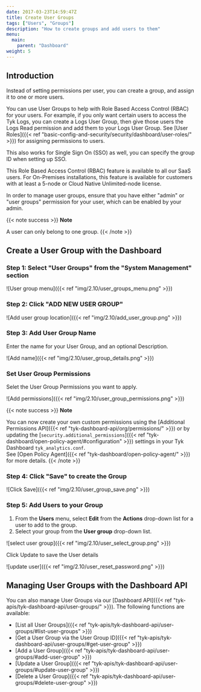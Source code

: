 ```yaml
---
date: 2017-03-23T14:59:47Z
title: Create User Groups
tags: ["Users", "Groups"]
description: "How to create groups and add users to them"
menu:
  main:
    parent: "Dashboard"
weight: 5
---
```


## Introduction

Instead of setting permissions per user, you can create a group, and assign it to one or more users.

You can use User Groups to help with Role Based Access Control (RBAC) for your users. For example, if you only want certain users to access the Tyk Logs, you can create a Logs User Group, then give those users the Logs Read permission and add them to your Logs User Group. See [User Roles]({{< ref "basic-config-and-security/security/dashboard/user-roles/" >}}) for assigning permissions to users.

This also works for Single Sign On (SSO) as well, you can specify the group ID when setting up SSO.

This Role Based Access Control (RBAC) feature is available to all our SaaS users. For On-Premises installations, this feature is available for customers with at least a 5-node or Cloud Native Unlimited-node license.

In order to manage user groups, ensure that you have either "admin" or "user groups" permission for your user, which can be enabled by your admin.

{{< note success >}}
**Note**

A user can only belong to one group.
{{< /note >}}

## Create a User Group with the Dashboard


### Step 1: Select "User Groups" from the "System Management" section

![User group menu]({{< ref "img/2.10/user_groups_menu.png" >}})

### Step 2: Click "ADD NEW USER GROUP"

![Add user group location]({{< ref "img/2.10/add_user_group.png" >}})

### Step 3: Add User Group Name

Enter the name for your User Group, and an optional Description.

![Add name]({{< ref "img/2.10/user_group_details.png" >}})

### Set User Group Permissions

Selet the User Group Permissions you want to apply.

![Add permissions]({{< ref "img/2.10/user_group_permissions.png" >}})

{{< note success >}}
**Note**

You can now create your own custom permissions using the [Additional Permissions API]({{< ref "tyk-dashboard-api/org/permissions/" >}}) or by updating the [`security.additional_permissions`]({{< ref "tyk-dashboard/open-policy-agent/#configuration" >}}) settings in your Tyk Dashboard `tyk_analytics.conf`.
<br/>
See [Open Policy Agent]({{< ref "tyk-dashboard/open-policy-agent/" >}}) for more details.
{{< /note >}}


### Step 4: Click "Save" to create the Group

![Click Save]({{< ref "img/2.10/user_group_save.png" >}})

### Step 5: Add Users to your Group

 1. From the **Users** menu, select **Edit** from the **Actions** drop-down list for a user to add to the group.
 2. Select your group from the **User group** drop-down list.

![select user group]({{< ref "img/2.10/user_select_group.png" >}})

Click Update to save the User details

![update user]({{< ref "img/2.10/user_reset_password.png" >}})

## Managing User Groups with the Dashboard API

You can also manage User Groups via our [Dashboard API]({{< ref "tyk-apis/tyk-dashboard-api/user-groups/" >}}). The following functions are available:

* [List all User Groups]({{< ref "tyk-apis/tyk-dashboard-api/user-groups/#list-user-groups" >}})
* [Get a User Group via the User Group ID]({{< ref "tyk-apis/tyk-dashboard-api/user-groups/#get-user-group" >}})
* [Add a User Group]({{< ref "tyk-apis/tyk-dashboard-api/user-groups/#add-user-group" >}})
* [Update a User Group]({{< ref "tyk-apis/tyk-dashboard-api/user-groups/#update-user-group" >}})
* [Delete a User Group]({{< ref "tyk-apis/tyk-dashboard-api/user-groups/#delete-user-group" >}})